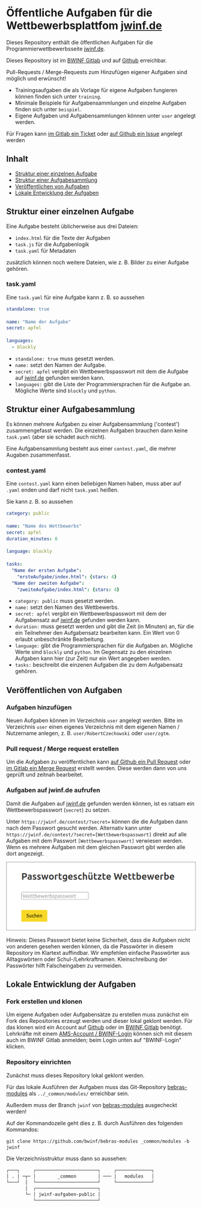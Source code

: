 # Öffentliche Aufgaben für die Wettbewerbsplattfom [jwinf.de](https://jwinf.de/)

Dieses Repository enthält die öffentlichen Aufgaben für die Programmierwettbewerbsseite [jwinf.de](https://jwinf.de/).

Dieses Repository ist im [BWINF Gitlab](https://git.bwinf.de/bwinf/jwinf-aufgaben-public) und auf [Github](https://git.bwinf.de/bwinf/jwinf-aufgaben-public) erreichbar.

Pull-Requests / Merge-Requests zum Hinzufügen eigener Aufgaben sind möglich und erwünscht!

- Trainingsaufgaben die als Vorlage für eigene Aufgaben fungieren können finden sich unter `training`.
- Minimale Beispiele für Aufgabensammlungen und einzelne Aufgaben finden sich unter `beispiel`.
- Eigene Aufgaben und Aufgabensammlungen können unter `user` angelegt werden.

Für Fragen kann [im Gitlab ein Ticket](https://git.bwinf.de/bwinf/jwinf-aufgaben-public/-/issues) oder [auf Github ein Issue](https://github.com/bwinf/jwinf-aufgaben-public/issues) angelegt werden

## Inhalt

- [Struktur einer einzelnen Aufgabe](#struktur-einer-einzelnen-aufgabe)
- [Struktur einer Aufgabesammlung](#struktur-einer-aufgabesammlung)
- [Veröffentlichen von Aufgaben](#veröffentlichen-von-aufgaben)
- [Lokale Entwicklung der Aufgaben](#lokale-entwicklung-der-aufgaben)


## Struktur einer einzelnen Aufgabe

Eine Aufgabe besteht üblicherweise aus drei Dateien:

- `index.html` für die Texte der Aufgaben
- `task.js` für die Aufgabenlogik
- `task.yaml` für Metadaten

zusätzlich können noch weitere Dateien, wie z. B. Bilder zu einer Aufgabe gehören.

### task.yaml

Eine `task.yaml` für eine Aufgabe kann z. B. so aussehen

```YAML
standalone: true

name: "Name der Aufgabe"
secret: apfel

languages:
  - blockly
```

- `standalone: true` muss gesetzt werden.
- `name:` setzt den Namen der Aufgabe.
- `secret: apfel` vergibt ein Wettbewerbspasswort mit dem die Aufgabe auf [jwinf.de](https://jwinf.de) gefunden werden kann.
- `languages:` gibt die Liste der Programmiersprachen für die Aufgabe an. Mögliche Werte sind `blockly` und `python`.

## Struktur einer Aufgabesammlung

Es können mehrere Aufgaben zu einer Aufgabensammlung ('contest') zusammengefasst werden. Die einzelnen Aufgaben brauchen dann keine `task.yaml` (aber sie schadet auch nicht).

Eine Aufgabensammlung besteht aus einer `contest.yaml`, die mehrer Augaben zusammenfasst.

### contest.yaml

Eine `contest.yaml` kann einen beliebigen Namen haben, muss aber auf `.yaml` enden und darf nicht `task.yaml` heißen.

Sie kann z. B. so aussehen

```YAML
category: public

name: "Name des Wettbewerbs"
secret: apfel
duration_minutes: 0

language: blockly

tasks:
  "Name der ersten Aufgabe":
    "ersteAufgabe/index.html": {stars: 4}
  "Name der zweiten Aufgabe":
    "zweiteAufgabe/index.html": {stars: 4}
```

- `category: public` muss gesetzt werden.
- `name:` setzt den Namen des Wettbewerbs.
- `secret: apfel` vergibt ein Wettbewerbspasswort mit dem der Aufgabensatz auf [jwinf.de](https://jwinf.de) gefunden werden kann.
- `duration:` muss gesetzt werden und gibt die Zeit (in Minuten) an, für die ein Teilnehmer den Aufgabensatz bearbeiten kann. Ein Wert von 0 erlaubt unbeschränkte Bearbeitung.
- `language:` gibt die Programmiersprachen für die Aufgaben an. Mögliche Werte sind `blockly` und `python`. Im Gegensatz zu den einzelnen Aufgaben kann hier (zur Zeit) nur ein Wert angegeben werden.
- `tasks:` beschreibt die einzenen Aufgaben die zu dem Aufgabensatz gehören.

## Veröffentlichen von Aufgaben

### Aufgaben hinzufügen

Neuen Aufgaben können im Verzeichnis `user` angelegt werden. Bitte im Verzeichnis `user` einen eigenes Verzeichnis mit dem eigenen Namen / Nutzername anlegen, z. B. `user/RobertCzechowski` oder `user/zgtm`.

### Pull request / Merge request erstellen

Um die Aufgaben zu veröffentlichen kann [auf Github ein Pull Request](https://github.com/bwinf/jwinf-aufgaben-public/pulls) oder [im Gitlab ein Merge Request](https://git.bwinf.de/bwinf/jwinf-aufgaben-public/-/merge_requests) erstellt werden. Diese werden dann von uns geprüft und zeitnah bearbeitet.

### Aufgaben auf jwinf.de aufrufen

Damit die Aufgaben auf [jwinf.de](https://jwinf.de) gefunden werden können, ist es ratsam ein Wettbewerbspasswort (`secret`) zu setzen.

Unter `https://jwinf.de/contest/?secret=` können die die Aufgaben dann nach dem Passwort gesucht werden. Alternativ kann unter `https://jwinf.de/contest/?secret=[Wettbewerbspasswort]` direkt auf alle Aufgaben mit dem Passwort `[Wettbewerbspasswort]` verwiesen werden. Wenn es mehrere Aufgaben mit dem gleichen Passwort gibt werden alle dort angezeigt.

![Eingabefeld für das Wettbwerbspasswort](secret.png)

Hinweis: Dieses Passwort bietet keine Sicherheit, dass die Aufgaben nicht von anderen gesehen werden können, da die Passwörter in diesem Repository im Klartext auffindbar. Wir empfehlen einfache Passwörter aus Alltagswörtern oder Schul-/Lehrkraftnamen. Kleinschreibung der Passwörter hilft Falscheingaben zu vermeiden.

## Lokale Entwicklung der Aufgaben

### Fork erstellen und klonen

Um eigene Aufgaben oder Aufgabensätze zu erstellen muss zunächst ein Fork des Repositories erzeugt werden und dieser lokal geklont werden. Für das klonen wird ein Account auf [Github](https://github.com) oder im [BWINF Gitlab](https://git.bwinf.de/) benötigt. Lehrkräfte mit einem [AMS-Account / BWINF-Login](https://login.bwinf.de/) können sich mit diesem auch im BWINF Gitlab anmelden; beim Login unten auf "BWINF-Login" klicken.

### Repository einrichten

Zunächst muss dieses Repository lokal geklont werden.

Für das lokale Ausführen der Aufgaben muss das Git-Repository
[bebras-modules](https://github.com/bwinf/bebras-modules) als `../_common/modules/` erreichbar sein.

Außerdem muss der Branch `jwinf` von [bebras-modules](https://github.com/bwinf/bebras-modules) ausgecheckt werden!

Auf der Kommandozeile geht dies z. B. durch Ausführen des folgenden Kommandos:

```
git clone https://github.com/bwinf/bebras-modules _common/modules -b jwinf
```

Die Verzeichnisstruktur muss dann so aussehen:

```
┌───┐     ┌───────────────────────┐     ┌─────────────┐
│ . │ ─┬─ │        _common        │ ─── │   modules   │
└───┘  │  └───────────────────────┘     └─────────────┘
       │  ┌───────────────────────┐
       └─ │ jwinf-aufgaben-public │
          └───────────────────────┘
```
